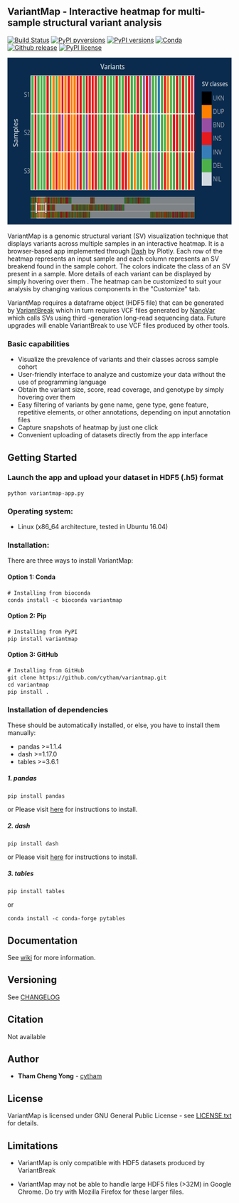 ## VariantMap - Interactive heatmap for multi-sample structural variant analysis
[![Build Status](https://travis-ci.org/cytham/variantmap.svg?branch=master)](https://travis-ci.org/cytham/variantmap)
[![PyPI pyversions](https://img.shields.io/pypi/pyversions/variantmap)](https://pypi.org/project/variantmap/)
[![PyPI versions](https://img.shields.io/pypi/v/variantmap)](https://pypi.org/project/variantmap/)
[![Conda](https://img.shields.io/conda/v/bioconda/variantmap)](https://anaconda.org/bioconda/variantmap)
[![Github release](https://img.shields.io/github/v/release/cytham/variantmap?include_prereleases)](../../releases)
[![PyPI license](https://img.shields.io/pypi/l/map)](./LICENSE.txt)

<p align="center">
    <img width="565" height="375" src="assets/demo-image.png" alt="variantmap-demo-image">
</p>

VariantMap is a genomic structural variant (SV) visualization technique that displays variants across multiple samples in
 an interactive heatmap. It is a browser-based app implemented through [Dash](https://plotly.com/dash/) by Plotly. Each row of
  the heatmap represents an input sample and each column represents an SV breakend found in the sample cohort. The colors
   indicate the class of an SV present in a sample. More details of each variant can be displayed by simply hovering over them
   . The heatmap can be customized to suit your analysis by changing various components in the "Customize" tab.

VariantMap requires a dataframe object (HDF5 file) that can be generated by [VariantBreak](https://github.com/cytham/variantbreak
) which in turn requires VCF files generated by [NanoVar](https://github.com/cytham/nanovar) which calls SVs using third
-generation long-read sequencing data. Future upgrades will enable VariantBreak to use VCF files produced by other tools.
 
 
### Basic capabilities
* Visualize the prevalence of variants and their classes across sample cohort
* User-friendly interface to analyze and customize your data without the use of programming language
* Obtain the variant size, score, read coverage, and genotype by simply hovering over them
* Easy filtering of variants by gene name, gene type, gene feature, repetitive elements, or other annotations, depending on input
 annotation files
* Capture snapshots of heatmap by just one click
* Convenient uploading of datasets directly from the app interface


## Getting Started

### Launch the app and upload your dataset in HDF5 (.h5) format

```
python variantmap-app.py 
```

### Operating system: 
* Linux (x86_64 architecture, tested in Ubuntu 16.04)

### Installation:
There are three ways to install VariantMap:
#### Option 1: Conda
```
# Installing from bioconda
conda install -c bioconda variantmap
```
#### Option 2: Pip
```
# Installing from PyPI
pip install variantmap
```
#### Option 3: GitHub
```
# Installing from GitHub
git clone https://github.com/cytham/variantmap.git 
cd variantmap
pip install .
```

### Installation of dependencies
These should be automatically installed, or else, you have to install them manually:
* pandas >=1.1.4
* dash >=1.17.0
* tables >=3.6.1

##### 1. _pandas_
```
pip install pandas
```
or
Please visit [here](https://pandas.pydata.org/pandas-docs/stable/getting_started/install.html) for instructions to install.

##### 2. _dash_
```
pip install dash
```
or 
Please visit [here](https://dash.plotly.com/installation) for instructions to install.

##### 3. _tables_
```
pip install tables
```
or
```
conda install -c conda-forge pytables
```

## Documentation
See [wiki](https://github.com/cytham/variantmap/wiki) for more information.

## Versioning
See [CHANGELOG](./CHANGELOG.txt)

## Citation
Not available

## Author

* **Tham Cheng Yong** - [cytham](https://github.com/cytham)

## License

VariantMap is licensed under GNU General Public License - see [LICENSE.txt](./LICENSE.txt) for details.

## Limitations
* VariantMap is only compatible with HDF5 datasets produced by VariantBreak
 
* VariantMap may not be able to handle large HDF5 files (>32M) in Google Chrome. Do try with Mozilla Firefox for these larger
 files.
